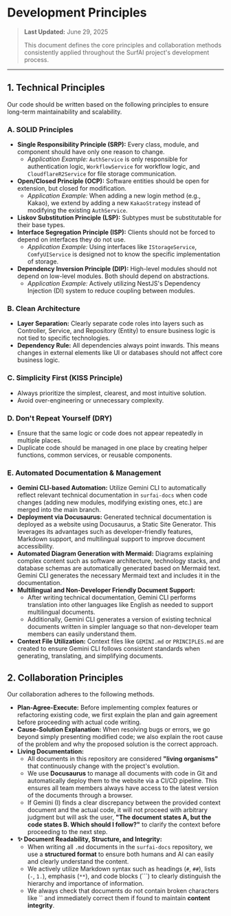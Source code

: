 # Development Principles

> **Last Updated:** June 29, 2025
>
> This document defines the core principles and collaboration methods consistently applied throughout the SurfAI project's development process.

---

## 1. Technical Principles

Our code should be written based on the following principles to ensure long-term maintainability and scalability.

### A. SOLID Principles

-   **Single Responsibility Principle (SRP):** Every class, module, and component should have only one reason to change.
    -   *Application Example:* `AuthService` is only responsible for authentication logic, `WorkflowService` for workflow logic, and `CloudflareR2Service` for file storage communication.
-   **Open/Closed Principle (OCP):** Software entities should be open for extension, but closed for modification.
    -   *Application Example:* When adding a new login method (e.g., Kakao), we extend by adding a new `KakaoStrategy` instead of modifying the existing `AuthService`.
-   **Liskov Substitution Principle (LSP):** Subtypes must be substitutable for their base types.
-   **Interface Segregation Principle (ISP):** Clients should not be forced to depend on interfaces they do not use.
    -   *Application Example:* Using interfaces like `IStorageService`, `ComfyUIService` is designed not to know the specific implementation of storage.
-   **Dependency Inversion Principle (DIP):** High-level modules should not depend on low-level modules. Both should depend on abstractions.
    -   *Application Example:* Actively utilizing NestJS's Dependency Injection (DI) system to reduce coupling between modules.

### B. Clean Architecture

-   **Layer Separation:** Clearly separate code roles into layers such as Controller, Service, and Repository (Entity) to ensure business logic is not tied to specific technologies.
-   **Dependency Rule:** All dependencies always point inwards. This means changes in external elements like UI or databases should not affect core business logic.

### C. Simplicity First (KISS Principle)

-   Always prioritize the simplest, clearest, and most intuitive solution.
-   Avoid over-engineering or unnecessary complexity.

### D. Don't Repeat Yourself (DRY)

-   Ensure that the same logic or code does not appear repeatedly in multiple places.
-   Duplicate code should be managed in one place by creating helper functions, common services, or reusable components.

### E. Automated Documentation & Management

-   **Gemini CLI-based Automation:** Utilize Gemini CLI to automatically reflect relevant technical documentation in `surfai-docs` when code changes (adding new modules, modifying existing ones, etc.) are merged into the main branch.
-   **Deployment via Docusaurus:** Generated technical documentation is deployed as a website using Docusaurus, a Static Site Generator. This leverages its advantages such as developer-friendly features, Markdown support, and multilingual support to improve document accessibility.
-   **Automated Diagram Generation with Mermaid:** Diagrams explaining complex content such as software architecture, technology stacks, and database schemas are automatically generated based on Mermaid text. Gemini CLI generates the necessary Mermaid text and includes it in the documentation.
-   **Multilingual and Non-Developer Friendly Document Support:**
    -   After writing technical documentation, Gemini CLI performs translation into other languages like English as needed to support multilingual documents.
    -   Additionally, Gemini CLI generates a version of existing technical documents written in simpler language so that non-developer team members can easily understand them.
-   **Context File Utilization:** Context files like `GEMINI.md` or `PRINCIPLES.md` are created to ensure Gemini CLI follows consistent standards when generating, translating, and simplifying documents.

## 2. Collaboration Principles

Our collaboration adheres to the following methods.

-   **Plan-Agree-Execute:** Before implementing complex features or refactoring existing code, we first explain the plan and gain agreement before proceeding with actual code writing.
-   **Cause-Solution Explanation:** When resolving bugs or errors, we go beyond simply presenting modified code; we also explain the root cause of the problem and why the proposed solution is the correct approach.
-   **Living Documentation:**
    -   All documents in this repository are considered **"living organisms"** that continuously change with the project's evolution.
    -   We use **Docusaurus** to manage all documents with code in Git and automatically deploy them to the website via a CI/CD pipeline. This ensures all team members always have access to the latest version of the documents through a browser.
    -   If Gemini (I) finds a clear discrepancy between the provided context document and the actual code, it will not proceed with arbitrary judgment but will ask the user, **"The document states A, but the code states B. Which should I follow?"** to clarify the context before proceeding to the next step.
-   **✨ Document Readability, Structure, and Integrity:**
    -   When writing all `.md` documents in the `surfai-docs` repository, we use a **structured format** to ensure both humans and AI can easily and clearly understand the content.
    -   We actively utilize Markdown syntax such as headings (`#`, `##`), lists (`-`, `1.`), emphasis (`**`), and code blocks (```) to clearly distinguish the hierarchy and importance of information.
    -   We always check that documents do not contain broken characters like `` and immediately correct them if found to maintain **content integrity**.
